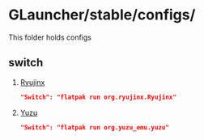 # GLauncher/stable/configs/
This folder holds configs 

## switch
1) [Ryujinx](https://ryujinx.org/)
    ```json
    "Switch": "flatpak run org.ryujinx.Ryujinx"
    ```
2) [Yuzu](https://yuzu-emu.org/)
    ```json
    "Switch": "flatpak run org.yuzu_emu.yuzu"
    ```